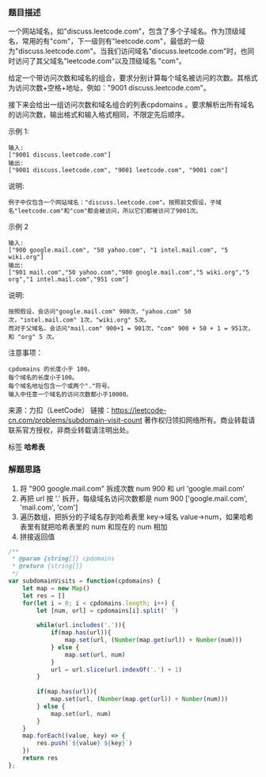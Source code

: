 <!--
 * @File: 
 * @Author: 张宏亮 - zhl@xiaoniren.cn
 * @Date: 2019-08-09 23:03:47
 * @LastEditors: 张宏亮<zhl@xiaoniren.cn>
 * @LastEditTime: 2019-08-10 00:36:23
 * @Description: file content
 * @Versions: 1.0.0
 -->
### 题目描述

一个网站域名，如"discuss.leetcode.com"，包含了多个子域名。作为顶级域名，常用的有"com"，下一级则有"leetcode.com"，最低的一级为"discuss.leetcode.com"。当我们访问域名"discuss.leetcode.com"时，也同时访问了其父域名"leetcode.com"以及顶级域名 "com"。

给定一个带访问次数和域名的组合，要求分别计算每个域名被访问的次数。其格式为访问次数+空格+地址，例如："9001 discuss.leetcode.com"。

接下来会给出一组访问次数和域名组合的列表cpdomains 。要求解析出所有域名的访问次数，输出格式和输入格式相同，不限定先后顺序。

示例 1:
```
输入: 
["9001 discuss.leetcode.com"]
输出: 
["9001 discuss.leetcode.com", "9001 leetcode.com", "9001 com"]
```
说明: 
```
例子中仅包含一个网站域名："discuss.leetcode.com"。按照前文假设，子域名"leetcode.com"和"com"都会被访问，所以它们都被访问了9001次。
```
示例 2
```
输入: 
["900 google.mail.com", "50 yahoo.com", "1 intel.mail.com", "5 wiki.org"]
输出: 
["901 mail.com","50 yahoo.com","900 google.mail.com","5 wiki.org","5 org","1 intel.mail.com","951 com"]
```
说明: 
```
按照假设，会访问"google.mail.com" 900次，"yahoo.com" 50次，"intel.mail.com" 1次，"wiki.org" 5次。
而对于父域名，会访问"mail.com" 900+1 = 901次，"com" 900 + 50 + 1 = 951次，和 "org" 5 次。
```
注意事项：
```
cpdomains 的长度小于 100。
每个域名的长度小于100。
每个域名地址包含一个或两个"."符号。
输入中任意一个域名的访问次数都小于10000。
```
来源：力扣（LeetCode）
链接：https://leetcode-cn.com/problems/subdomain-visit-count
著作权归领扣网络所有。商业转载请联系官方授权，非商业转载请注明出处。

标签 **哈希表**

### 解题思路

1. 将 "900 google.mail.com" 拆成次数 num 900 和 url 'google.mail.com'
2. 再把 url 按 '.' 拆开，每级域名访问次数都是 num 900
['google.mail.com', 'mail.com', 'com']
3. 遍历数组，把拆分的子域名存到哈希表里 key->域名 value->num，如果哈希表里有就把哈希表里的 num 和现在的 num 相加
4. 拼接返回值
```js
/**
 * @param {string[]} cpdomains
 * @return {string[]}
 */
var subdomainVisits = function(cpdomains) {
    let map = new Map()
    let res = []
    for(let i = 0; i < cpdomains.length; i++) {
        let [num, url] = cpdomains[i].split(' ')
        
        while(url.includes('.')){
            if(map.has(url)){
                map.set(url, (Number(map.get(url)) + Number(num)))
            } else {
                map.set(url, num)
            }            
            url = url.slice(url.indexOf('.') + 1)
        }
        
        if(map.has(url)){
            map.set(url, (Number(map.get(url)) + Number(num)))
        } else {
            map.set(url, num)
        }
    }
    map.forEach((value, key) => {
        res.push(`${value} ${key}`)
    })
    return res
};
```
